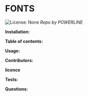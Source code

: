 

# FONTS
![License: None](https://img.shields.io/github/languages/top/kikaiaku/readmegen.io)
_Repo by POWERLINE_


__Installation:__

__Table of contents:__

__Usage:__

__Contributors:__

__licence__

__Tests:__

__Questions:__

